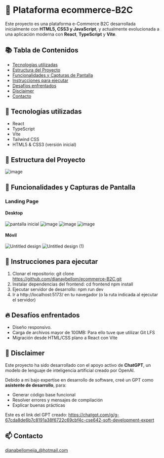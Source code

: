 # 🛒 Plataforma ecommerce-B2C

Este proyecto es una plataforma e-Commerce B2C desarrollada inicialmente con **HTML5, CSS3 y JavaScript**, y actualmente evolucionada a una aplicación moderna con **React**, **TypeScript** y **Vite**.

## 📚 Tabla de Contenidos
- [Tecnologías utilizadas](#-tecnologías-utilizadas)
- [Estructura del Proyecto](#-estructura-del-proyecto)
- [Funcionalidades y Capturas de Pantalla](#-funcionalidades-y-capturas-de-pantalla)
- [Instrucciones para ejecutar](#-instrucciones-para-ejecutar)
- [Desafíos enfrentados](#-desafíos-enfrentados)
- [Disclaimer](#-disclaimer)
- [Contacto](#-contacto)

## 🚀 Tecnologías utilizadas
- React
- TypeScript
- Vite
- Tailwind CSS
- HTML5 & CSS3 (versión inicial)

## 📂 Estructura del Proyecto

![image](https://github.com/user-attachments/assets/d6dcf7b5-0890-46a0-ab27-3a07832a635c)

## 🎨 Funcionalidades y Capturas de Pantalla
### Landing Page
  #### Desktop
![pantalla inicial](https://github.com/user-attachments/assets/056764a8-9947-4396-a3b3-38bb8ccdd876)
![image](https://github.com/user-attachments/assets/8d6e84fe-b6ba-4f02-8fe7-e41709e5ce94)
![image](https://github.com/user-attachments/assets/04509f9c-3239-4716-be46-ac5d97fbf28b)
![image](https://github.com/user-attachments/assets/2ca7685e-2fa7-4d59-a2dc-71937ff414b3)

  #### Móvil
![Untitled design](https://github.com/user-attachments/assets/b48fa293-5c30-4e63-8b8c-97785e98ea12)
![Untitled design (1)](https://github.com/user-attachments/assets/b0b17710-6bf6-4cd8-a098-130081f15209)


## 📌 Instrucciones para ejecutar
1. Clonar el repositorio: git clone https://github.com/dianaybellom/ecommerce-B2C.git
2. Instalar dependencias del frontend:
cd frontend
npm install
3. Ejecutar servidor de desarrollo:
npm run dev
4. Ir a http://localhost:5173/ en tu navegador (o la ruta indicada al ejecutar el servidor)


## 🔥 Desafíos enfrentados
- Diseño responsivo.
- Carga de archivos mayor de 100MB: Para ello tuve que utilizar Git LFS
- Migración desde HTML/CSS plano a React con Vite

## 📝 Disclaimer
Este proyecto ha sido desarrollado con el apoyo activo de **ChatGPT**, un modelo de lenguaje de inteligencia artificial creado por OpenAI.

Debido a mi bajo expertise en desarrollo de software, creé un GPT como **asistente de desarrollo**, para:
- Generar código base funcional
- Resolver errores y mensajes de compilación
- Explicar buenas prácticas

Este es el link del GPT creado: https://chatgpt.com/g/g-67cda8de6b7c8191a38f6722c69cbf4c-cse642-soft-development-expert
  
## 📫 Contacto
dianabellomejia_@hotmail.com

